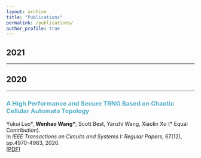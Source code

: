 ```yaml
---
layout: archive
title: "Publications"
permalink: /publications/
author_profile: true
---
```


## 2021
___



## 2020
___

### <span style="color:#52ADC8">A High Performance and Secure TRNG Based on Chaotic Cellular Automata Topology</span>
Yukui Luo*, <b>Wenhao Wang*</b>, Scott Best, Yanzhi Wang, Xiaolin Xu (* Equal Contribution).\
In *IEEE Transactions on Circuits and Systems I: Regular Papers*, 67(12), pp.4970-4983, 2020.\
[[PDF](https://ieeexplore.ieee.org/document/9185072)] 


